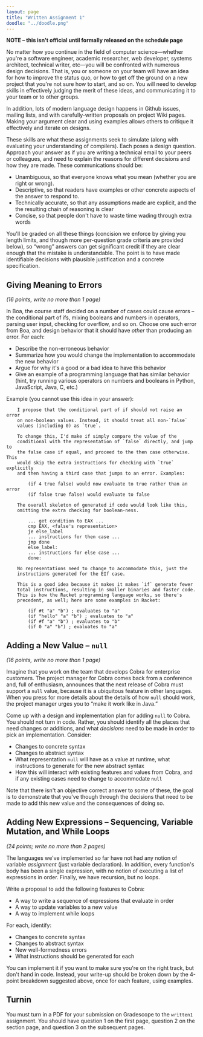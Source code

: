 ```yaml
---
layout: page
title: "Written Assignment 1"
doodle: "../doodle.png"
---
```

**NOTE – this isn't official until formally released on the schedule page**

No matter how you continue in the field of computer science—whether you're a
software engineer, academic researcher, web developer, systems architect,
technical writer, etc—you will be confronted with numerous design decisions.
That is, you or someone on your team will have an idea for how to improve the
status quo, or how to get off the ground on a new project that you're not
sure how to start, and so on. You will need to develop skills in effectively
judging the merit of these ideas, and communicating it to your team or to
other groups.

In addition, lots of modern language design happens in Github issues, mailing
lists, and with carefully-written proposals on project Wiki pages. Making
your argument clear and using examples allows others to critique it
effectively and iterate on designs.

These skills are what these assignments seek to simulate (along with
evaluating your understanding of compilers). Each poses a design question.
Approach your answer as if you are writing a technical email to your peers or
colleagues, and need to explain the reasons for different decisions and how
they are made. These communications should be:

- Unambiguous, so that everyone knows what you mean (whether you are right or wrong).
- Descriptive, so that readers have examples or other concrete aspects of the
answer to respond to.
- Technically accurate, so that any assumptions made are explicit, and the
the resulting chain of reasoning is clear
- Concise, so that people don't have to waste time wading through extra words

You'll be graded on all these things (concision we enforce by giving you
length limits, and though more per-question grade criteria are provided
below), so “wrong” answers can get significant credit if they are clear
enough that the mistake is understandable. The point is to have made
identifiable decisions with plausible justification and a concrete
specification.

## Giving Meaning to Errors

_(16 points, write no more than 1 page)_

In Boa, the course staff decided on a number of cases could cause errors –
the conditional part of ifs, mixing booleans and numbers in operators,
parsing user input, checking for overflow, and so on. Choose one such error
from Boa, and design behavior that it should have _other_ than producing an
error. For each:

- Describe the non-erroneous behavior
- Summarize how you would change the implementation to accommodate the new
  behavior
- Argue for why it's a good or a bad idea to have this behavior
- Give an example of a programming language that has similar behavior (hint,
  try running various operators on numbers and booleans in Python,
  JavaScript, Java, C, etc.)

Example (you cannot use this idea in your answer):

        I propose that the conditional part of if should not raise an error
        on non-boolean values. Instead, it should treat all non-`false`
        values (including 0) as `true`.

        To change this, I'd make if simply compare the value of the
        conditional with the representation of `false` directly, and jump to
        the false case if equal, and proceed to the then case otherwise. This
        would skip the extra instructions for checking with `true` explicitly
        and then having a third case that jumps to an error. Examples:

            (if 4 true false) would now evaluate to true rather than an error
            (if false true false) would evaluate to false

        The overall skeleton of generated if code would look like this,
        omitting the extra checking for boolean-ness.

            ... get condition to EAX ...
            cmp EAX, <false's representation>
            je else_label
            ... instructions for then case ...
            jmp done
            else_label:
            ... instructions for else case ...
            done:

        No representations need to change to accommodate this, just the
        instructions generated for the EIf case.

        This is a good idea because it makes it makes `if` generate fewer
        total instructions, resulting in smaller binaries and faster code.
        This is how the Racket programming language works, so there's
        precedent, as well; here are some examples in Racket:

            (if #t "a" "b") ; evaluates to "a"
            (if "hello" "a" "b") ; evaluates to "a"
            (if #f "a" "b") ; evaluates to "b"
            (if 0 "a" "b") ; evaluates to "a"

## Adding a New Value – `null`

_(16 points, write no more than 1 page)_

Imagine that you work on the team that develops Cobra for enterprise
customers. The project manager for Cobra comes back from a conference and,
full of enthusiasm, announces that the next release of Cobra must support a
`null` value, because it is a ubiquitous feature in other languages. When you
press for more details about the details of how `null` should work, the
project manager urges you to “make it work like in Java.”

Come up with a design and implementation plan for adding `null` to Cobra. You
should not turn in code. Rather, you should identify all the places that need
changes or additions, and what _decisions_ need to be made in order to pick
an implementation. Consider:

- Changes to concrete syntax
- Changes to abstract syntax
- What representation `null` will have as a value at runtime, what
instructions to generate for the new abstract syntax
- How this will interact with existing features and values from Cobra, and if
any existing cases need to change to accommodate `null`

Note that there isn't an objective correct answer to some of these, the goal
is to demonstrate that you've though through the decisions that need to be
made to add this new value and the consequences of doing so.

## Adding New Expressions – Sequencing, Variable Mutation, and While Loops

_(24 points; write no more than 2 pages)_

The languages we've implemented so far have not had any notion of variable
_assignment_ (just variable declaration). In addition, every function's body
has been a single expression, with no notion of executing a list of
expressions in order. Finally, we have recursion, but no loops.

Write a proposal to add the following features to Cobra:

- A way to write a sequence of expressions that evaluate in order
- A way to update variables to a new value
- A way to implement while loops

For each, identify:

- Changes to concrete syntax
- Changes to abstract syntax
- New well-formedness errors
- What instructions should be generated for each

You can implement it if you want to make sure you're on the right track, but
don't hand in code. Instead, your write-up should be broken down by the
4-point breakdown suggested above, once for each feature, using examples.


## Turnin

You must turn in a PDF for your submission on Gradescope to the `written1`
assignment. You should have question 1 on the first page, question 2 on the
section page, and question 3 on the subsequent pages.